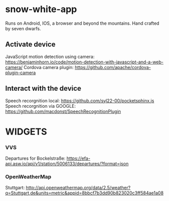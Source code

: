 # snow-white-app
Runs on Android, IOS, a browser and beyond the mountains. Hand crafted by seven dwarfs.

## Activate device
JavaScript motion detection using camera: https://benjaminhorn.io/code/motion-detection-with-javascript-and-a-web-camera/
Cordova camera plugin: https://github.com/apache/cordova-plugin-camera

## Interact with the device
Speech recorgnition local: https://github.com/syl22-00/pocketsphinx.js
Speech recorgnition via GOOGLE: https://github.com/macdonst/SpeechRecognitionPlugin

# WIDGETS

### VVS
Departures for Bockelstraße: https://efa-api.asw.io/api/v1/station/5006133/departures/?format=json

### OpenWeatherMap
Stuttgart: http://api.openweathermap.org/data/2.5/weather?q=Stuttgart,de&units=metric&appid=8bbcf7b3dd90b823020c3ff584ae1a08
